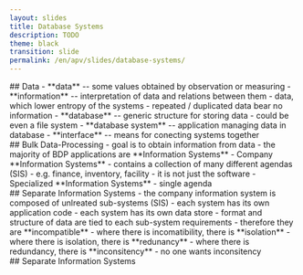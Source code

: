```yaml
---
layout: slides
title: Database Systems
description: TODO
theme: black
transition: slide
permalink: /en/apv/slides/database-systems/
---
```


<section markdown='1'>
## Data 
- **data** -- some values obtained by observation or measuring
- **information** -- interpretation of data and relations between them
 - data, which lower entropy of the systems
 - repeated / duplicated data bear no information
- **database** -- generic structure for storing data
 - could be even a file system
- **database system** -- application managing data in database
- **interface** -- means for conecting systems together
</section>

<section markdown='1'>
## Bulk Data-Processing 
- goal is to obtain information from data
- the majority of BDP applications are **Information Systems**
 - Company **Information Systems**
  - contains a collection of many different agendas (SIS)
  - e.g. finance, inventory, facility
  - it is not just the software
 - Specialized **Information Systems**
  - single agenda
</section>

<section markdown='1'>
## Separate Information Systems
- the company information system is composed of unlreated sub-systems (SIS)
 - each system has its own application code
 - each system has its own data store
- format and structure of data are tied to each sub-system requirements
 - therefore they are **incompatible**
 - where there is incomatibility, there is **isolation**
 - where there is isolation, there is **redunancy**
 - where there is redundancy, there is **inconsitency**
- no one wants inconsitency
</section>

<section markdown='1'>
## Separate Information Systems

</section>